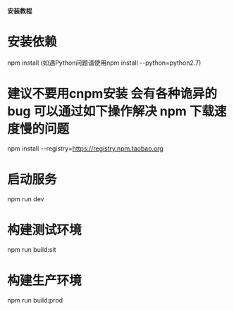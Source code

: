 
#### 安装教程

# 安装依赖
npm install    (如遇Python问题请使用npm install --python=python2.7)

   
# 建议不要用cnpm安装 会有各种诡异的bug 可以通过如下操作解决 npm 下载速度慢的问题
npm install --registry=https://registry.npm.taobao.org

# 启动服务
npm run dev
# 构建测试环境
npm run build:sit

# 构建生产环境
npm run build:prod

